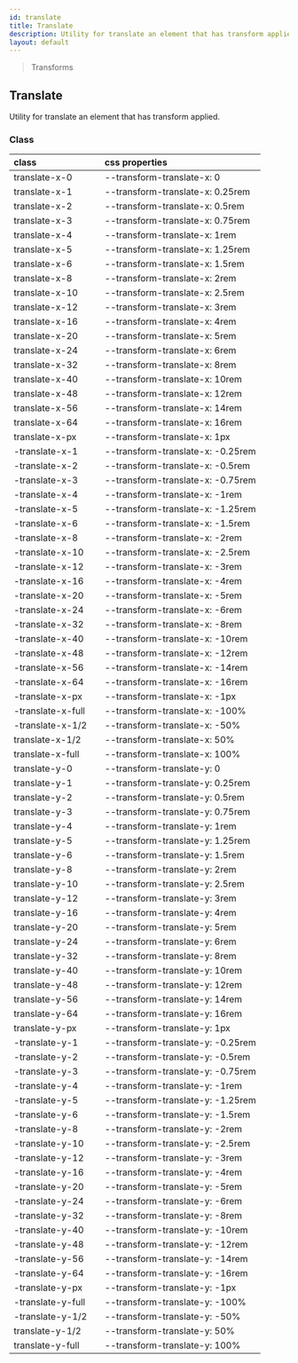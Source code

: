 ```yaml
---
id: translate
title: Translate
description: Utility for translate an element that has transform applied.
layout: default
---
```


> Transforms

## Translate

Utility for translate an element that has transform applied.

### Class

| <span class="px-3 py-1 text-white bg-charcoal-100 rounded-full">class</span> | | <span class="px-3 py-1 text-white bg-charcoal-100 rounded-full">css properties</span> |
|:--|:--|:--|
| translate-x-0 |  | --transform-translate-x: 0 |
| translate-x-1 |  | --transform-translate-x: 0.25rem |
| translate-x-2 |  | --transform-translate-x: 0.5rem |
| translate-x-3 |  | --transform-translate-x: 0.75rem |
| translate-x-4 |  | --transform-translate-x: 1rem |
| translate-x-5 |  | --transform-translate-x: 1.25rem |
| translate-x-6 |  | --transform-translate-x: 1.5rem |
| translate-x-8 |  | --transform-translate-x: 2rem |
| translate-x-10 |  | --transform-translate-x: 2.5rem |
| translate-x-12 |  | --transform-translate-x: 3rem |
| translate-x-16 |  | --transform-translate-x: 4rem |
| translate-x-20 |  | --transform-translate-x: 5rem |
| translate-x-24 |  | --transform-translate-x: 6rem |
| translate-x-32 |  | --transform-translate-x: 8rem |
| translate-x-40 |  | --transform-translate-x: 10rem |
| translate-x-48 |  | --transform-translate-x: 12rem |
| translate-x-56 |  | --transform-translate-x: 14rem |
| translate-x-64 |  | --transform-translate-x: 16rem |
| translate-x-px |  | --transform-translate-x: 1px |
| -translate-x-1 |  | --transform-translate-x: -0.25rem |
| -translate-x-2 |  | --transform-translate-x: -0.5rem |
| -translate-x-3 |  | --transform-translate-x: -0.75rem |
| -translate-x-4 |  | --transform-translate-x: -1rem |
| -translate-x-5 |  | --transform-translate-x: -1.25rem |
| -translate-x-6 |  | --transform-translate-x: -1.5rem |
| -translate-x-8 |  | --transform-translate-x: -2rem |
| -translate-x-10 |  | --transform-translate-x: -2.5rem |
| -translate-x-12 |  | --transform-translate-x: -3rem |
| -translate-x-16 |  | --transform-translate-x: -4rem |
| -translate-x-20 |  | --transform-translate-x: -5rem |
| -translate-x-24 |  | --transform-translate-x: -6rem |
| -translate-x-32 |  | --transform-translate-x: -8rem |
| -translate-x-40 |  | --transform-translate-x: -10rem |
| -translate-x-48 |  | --transform-translate-x: -12rem |
| -translate-x-56 |  | --transform-translate-x: -14rem |
| -translate-x-64 |  | --transform-translate-x: -16rem |
| -translate-x-px |  | --transform-translate-x: -1px |
| -translate-x-full |  | --transform-translate-x: -100% |
| -translate-x-1/2 |  | --transform-translate-x: -50% |
| translate-x-1/2 |  | --transform-translate-x: 50% |
| translate-x-full |  | --transform-translate-x: 100% |
| translate-y-0 |  | --transform-translate-y: 0 |
| translate-y-1 |  | --transform-translate-y: 0.25rem |
| translate-y-2 |  | --transform-translate-y: 0.5rem |
| translate-y-3 |  | --transform-translate-y: 0.75rem |
| translate-y-4 |  | --transform-translate-y: 1rem |
| translate-y-5 |  | --transform-translate-y: 1.25rem |
| translate-y-6 |  | --transform-translate-y: 1.5rem |
| translate-y-8 |  | --transform-translate-y: 2rem |
| translate-y-10 |  | --transform-translate-y: 2.5rem |
| translate-y-12 |  | --transform-translate-y: 3rem |
| translate-y-16 |  | --transform-translate-y: 4rem |
| translate-y-20 |  | --transform-translate-y: 5rem |
| translate-y-24 |  | --transform-translate-y: 6rem |
| translate-y-32 |  | --transform-translate-y: 8rem |
| translate-y-40 |  | --transform-translate-y: 10rem |
| translate-y-48 |  | --transform-translate-y: 12rem |
| translate-y-56 |  | --transform-translate-y: 14rem |
| translate-y-64 |  | --transform-translate-y: 16rem |
| translate-y-px |  | --transform-translate-y: 1px |
| -translate-y-1 |  | --transform-translate-y: -0.25rem |
| -translate-y-2 |  | --transform-translate-y: -0.5rem |
| -translate-y-3 |  | --transform-translate-y: -0.75rem |
| -translate-y-4 |  | --transform-translate-y: -1rem |
| -translate-y-5 |  | --transform-translate-y: -1.25rem |
| -translate-y-6 |  | --transform-translate-y: -1.5rem |
| -translate-y-8 |  | --transform-translate-y: -2rem |
| -translate-y-10 |  | --transform-translate-y: -2.5rem |
| -translate-y-12 |  | --transform-translate-y: -3rem |
| -translate-y-16 |  | --transform-translate-y: -4rem |
| -translate-y-20 |  | --transform-translate-y: -5rem |
| -translate-y-24 |  | --transform-translate-y: -6rem |
| -translate-y-32 |  | --transform-translate-y: -8rem |
| -translate-y-40 |  | --transform-translate-y: -10rem |
| -translate-y-48 |  | --transform-translate-y: -12rem |
| -translate-y-56 |  | --transform-translate-y: -14rem |
| -translate-y-64 |  | --transform-translate-y: -16rem |
| -translate-y-px |  | --transform-translate-y: -1px |
| -translate-y-full |  | --transform-translate-y: -100% |
| -translate-y-1/2 |  | --transform-translate-y: -50% |
| translate-y-1/2 |  | --transform-translate-y: 50% |
| translate-y-full |  | --transform-translate-y: 100% |
